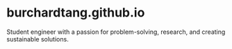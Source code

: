 # burchardtang.github.io
Student engineer with a passion for problem-solving, research, and creating sustainable solutions.
